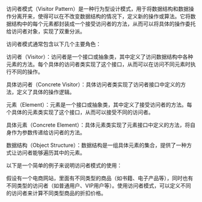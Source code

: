 访问者模式（Visitor Pattern）是一种行为型设计模式，用于将数据结构和数据操作分离开来，使得可以在不改变数据结构的情况下，定义新的操作或算法。它将数据结构中的每个元素都封装成一个接受访问者的方法，从而可以将具体的操作委托给访问者对象，实现了双重分派。

访问者模式通常包含以下几个主要角色：

访问者（Visitor）：访问者是一个接口或抽象类，其中定义了访问数据结构中各种元素的方法。每个具体的访问者类实现了这个接口，从而可以在访问不同元素时执行不同的操作。

具体访问者（Concrete Visitor）：具体访问者类实现了访问者接口中定义的方法，定义了具体的操作逻辑。

元素（Element）：元素是一个接口或抽象类，其中定义了接受访问者的方法。每个具体的元素类实现了这个接口，从而可以接受不同的访问者。

具体元素（Concrete Element）：具体元素类实现了元素接口中定义的方法，将自身作为参数传递给访问者的方法。

数据结构（Object Structure）：数据结构是一组具体元素的集合，提供了一种方式让访问者能够遍历其中的元素。

以下是一个简单的例子来说明访问者模式的使用：

假设有一个电商网站，里面有不同类型的商品（如书籍、电子产品等），同时也有不同类型的访问者（如普通用户、VIP用户等）。使用访问者模式，可以定义不同的访问者来计算不同类型商品的折扣价格。